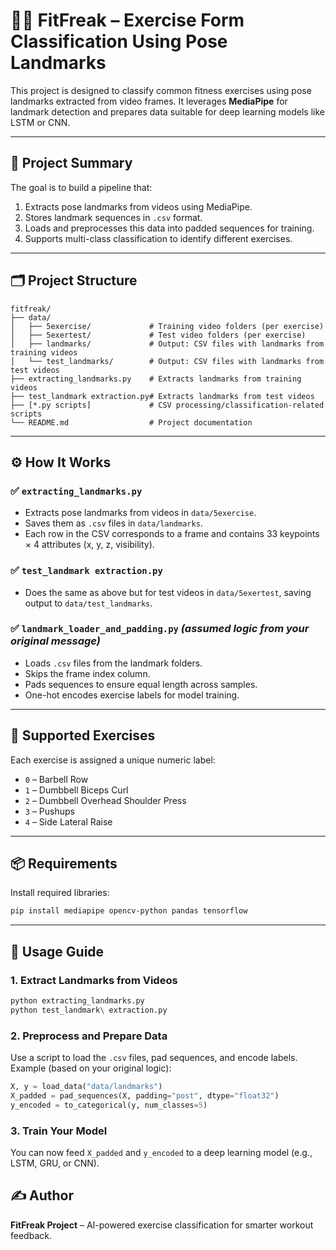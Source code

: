 
# 🏋️‍♂️ FitFreak – Exercise Form Classification Using Pose Landmarks

This project is designed to classify common fitness exercises using pose landmarks extracted from video frames. It leverages **MediaPipe** for landmark detection and prepares data suitable for deep learning models like LSTM or CNN.

---

## 📌 Project Summary

The goal is to build a pipeline that:
1. Extracts pose landmarks from videos using MediaPipe.
2. Stores landmark sequences in `.csv` format.
3. Loads and preprocesses this data into padded sequences for training.
4. Supports multi-class classification to identify different exercises.

---

## 🗂️ Project Structure

```
fitfreak/
├── data/
│   ├── 5exercise/             # Training video folders (per exercise)
│   ├── 5exertest/             # Test video folders (per exercise)
│   ├── landmarks/             # Output: CSV files with landmarks from training videos
│   └── test_landmarks/        # Output: CSV files with landmarks from test videos
├── extracting_landmarks.py    # Extracts landmarks from training videos
├── test_landmark extraction.py# Extracts landmarks from test videos
├── [*.py scripts]             # CSV processing/classification-related scripts
└── README.md                  # Project documentation
```

---

## ⚙️ How It Works

### ✅ `extracting_landmarks.py`  
- Extracts pose landmarks from videos in `data/5exercise`.
- Saves them as `.csv` files in `data/landmarks`.
- Each row in the CSV corresponds to a frame and contains 33 keypoints × 4 attributes (x, y, z, visibility).
  
### ✅ `test_landmark extraction.py`
- Does the same as above but for test videos in `data/5exertest`, saving output to `data/test_landmarks`.

### ✅ `landmark_loader_and_padding.py` *(assumed logic from your original message)*  
- Loads `.csv` files from the landmark folders.
- Skips the frame index column.
- Pads sequences to ensure equal length across samples.
- One-hot encodes exercise labels for model training.

---

## 🧠 Supported Exercises

Each exercise is assigned a unique numeric label:
- `0` – Barbell Row  
- `1` – Dumbbell Biceps Curl  
- `2` – Dumbbell Overhead Shoulder Press  
- `3` – Pushups  
- `4` – Side Lateral Raise

---

## 📦 Requirements

Install required libraries:
```bash
pip install mediapipe opencv-python pandas tensorflow
```

---

## 🚀 Usage Guide

### 1. Extract Landmarks from Videos
```bash
python extracting_landmarks.py
python test_landmark\ extraction.py
```

### 2. Preprocess and Prepare Data
Use a script to load the `.csv` files, pad sequences, and encode labels.  
Example (based on your original logic):
```python
X, y = load_data("data/landmarks")
X_padded = pad_sequences(X, padding="post", dtype="float32")
y_encoded = to_categorical(y, num_classes=5)
```

### 3. Train Your Model
You can now feed `X_padded` and `y_encoded` to a deep learning model (e.g., LSTM, GRU, or CNN).



## ✍️ Author

**FitFreak Project** – AI-powered exercise classification for smarter workout feedback.
